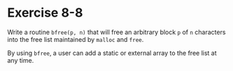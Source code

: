 # Exercise 8-8

Write a routine `bfree(p, n)` that will free an arbitrary block `p` of `n` characters into the free list maintained by `malloc` and `free`.

By using `bfree`, a user can add a static or external array to the free list at any time.

